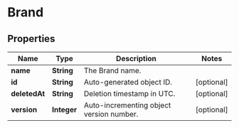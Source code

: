 
# Brand

## Properties
Name | Type | Description | Notes
------------ | ------------- | ------------- | -------------
**name** | **String** | The Brand name. | 
**id** | **String** | Auto-generated object ID. |  [optional]
**deletedAt** | **String** | Deletion timestamp in UTC. |  [optional]
**version** | **Integer** | Auto-incrementing object version number. |  [optional]




